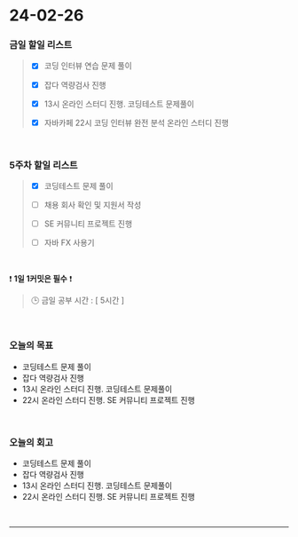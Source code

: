 # 24-02-26
### 금일 할일 리스트
> - [x]  코딩 인터뷰 연습 문제 풀이
>
> - [x]  잡다 역량검사 진행
>
> - [x]  13시 온라인 스터디 진행. 코딩테스트 문제풀이
>
> - [x]  자바카페 22시 코딩 인터뷰 완전 분석 온라인 스터디 진행

<br/>

### 5주차 할일 리스트  
> - [x]  코딩테스트 문제 풀이
>
> - [ ]  채용 회사 확인 및 지원서 작성
>
> - [ ]  SE 커뮤니티 프로젝트 진행
>
> - [ ]  자바 FX 사용기

<br/>

❗ **1일 1커밋은 필수** ❗
> 🕒 금일 공부 시간 : [ 5시간 ]

<br/>

### 오늘의 목표
- 코딩테스트 문제 풀이
- 잡다 역량검사 진행
- 13시 온라인 스터디 진행. 코딩테스트 문제풀이
- 22시 온라인 스터디 진행. SE 커뮤니티 프로젝트 진행

<br>

### 오늘의 회고
- 코딩테스트 문제 풀이
- 잡다 역량검사 진행
- 13시 온라인 스터디 진행. 코딩테스트 문제풀이
- 22시 온라인 스터디 진행. SE 커뮤니티 프로젝트 진행


<br/>

------------  

